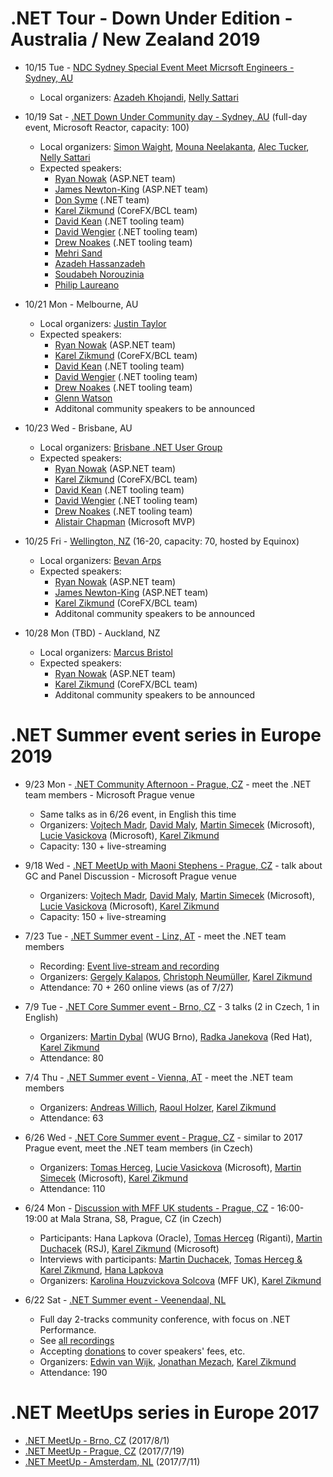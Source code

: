 # .NET Tour - Down Under Edition - Australia / New Zealand 2019

- 10/15 Tue - [NDC Sydney Special Event Meet Micrsoft Engineers - Sydney, AU](https://www.meetup.com/Girl-Geek-Sydney/events/263745187/)
    - Local organizers: [Azadeh Khojandi](https://twitter.com/azadehkhojandi), [Nelly Sattari](https://twitter.com/nelly_sattari)

- 10/19 Sat - [.NET Down Under Community day - Sydney, AU](https://ti.to/net-down-under-tour-sydney/net-down-under-community-day-2019/) (full-day event, Microsoft Reactor, capacity: 100)
    - Local organizers: [Simon Waight](https://twitter.com/simonwaight), [Mouna Neelakanta](https://twitter.com/mouna1619), [Alec Tucker](https://twitter.com/alecdtucker), [Nelly Sattari](https://twitter.com/nelly_sattari)
    - Expected speakers:
        - [Ryan Nowak](https://twitter.com/aVerySpicyBoi) (ASP.NET team)
        - [James Newton-King](https://twitter.com/JamesNK) (ASP.NET team)
        - [Don Syme](https://twitter.com/dsyme) (.NET team)
        - [Karel Zikmund](https://twitter.com/ziki_cz) (CoreFX/BCL team)
        - [David Kean](https://twitter.com/davkean) (.NET tooling team)
        - [David Wengier](https://twitter.com/davidwengier) (.NET tooling team)
        - [Drew Noakes](https://twitter.com/drewnoakes) (.NET tooling team)
        - [Mehri Sand](https://www.linkedin.com/in/mehri-sand-b2073638/)
        - [Azadeh Hassanzadeh](https://www.linkedin.com/in/azadeh-h/)
        - [Soudabeh Norouzinia](https://www.linkedin.com/in/sudabehnorouzinia/)
        - [Philip Laureano](https://twitter.com/philiplaureano)

- 10/21 Mon - Melbourne, AU
    - Local organizers: [Justin Taylor](https://twitter.com/jtango18)
    - Expected speakers:
        - [Ryan Nowak](https://twitter.com/aVerySpicyBoi) (ASP.NET team)
        - [Karel Zikmund](https://twitter.com/ziki_cz) (CoreFX/BCL team)
        - [David Kean](https://twitter.com/davkean) (.NET tooling team)
        - [David Wengier](https://twitter.com/davidwengier) (.NET tooling team)
        - [Drew Noakes](https://twitter.com/drewnoakes) (.NET tooling team)
        - [Glenn Watson](https://twitter.com/GlennCoder)
        - Additonal community speakers to be announced

- 10/23 Wed - Brisbane, AU
    - Local organizers: [Brisbane .NET User Group](https://www.meetup.com/en-AU/Brisbane-Net-User-Group/)
    - Expected speakers:
        - [Ryan Nowak](https://twitter.com/aVerySpicyBoi) (ASP.NET team)
        - [Karel Zikmund](https://twitter.com/ziki_cz) (CoreFX/BCL team)
        - [David Kean](https://twitter.com/davkean) (.NET tooling team)
        - [David Wengier](https://twitter.com/davidwengier) (.NET tooling team)
        - [Drew Noakes](https://twitter.com/drewnoakes) (.NET tooling team)
        - [Alistair Chapman](https://twitter.com/agc93) (Microsoft MVP)

- 10/25 Fri - [Wellington, NZ](https://www.meetup.com/WelliDotNet/events/263818832) (16-20, capacity: 70, hosted by Equinox)
    - Local organizers: [Bevan Arps](https://twitter.com/unrepentantgeek)
    - Expected speakers:
        - [Ryan Nowak](https://twitter.com/aVerySpicyBoi) (ASP.NET team)
        - [James Newton-King](https://twitter.com/JamesNK) (ASP.NET team)
        - [Karel Zikmund](https://twitter.com/ziki_cz) (CoreFX/BCL team)
        - Additonal community speakers to be announced

- 10/28 Mon (TBD) - Auckland, NZ
    - Local organizers: [Marcus Bristol](https://twitter.com/mightymuke)
    - Expected speakers:
        - [Ryan Nowak](https://twitter.com/aVerySpicyBoi) (ASP.NET team)
        - [Karel Zikmund](https://twitter.com/ziki_cz) (CoreFX/BCL team)
        - Additonal community speakers to be announced

# .NET Summer event series in Europe 2019

- 9/23 Mon - [.NET Community Afternoon - Prague, CZ](https://www.meetup.com/xmdg-cz/events/264530658/) - meet the .NET team members - Microsoft Prague venue
    - Same talks as in 6/26 event, in English this time
    - Organizers: [Vojtech Madr](https://twitter.com/madrvojt), [David Maly](https://www.linkedin.com/in/david-mal%C3%BD/), [Martin Simecek](https://twitter.com/deeedx) (Microsoft), [Lucie Vasickova](https://twitter.com/lulucieva) (Microsoft), [Karel Zikmund](https://twitter.com/ziki_cz)
    - Capacity: 130 + live-streaming

- 9/18 Wed - [.NET MeetUp with Maoni Stephens - Prague, CZ](https://www.meetup.com/xmdg-cz/events/264530629/) - talk about GC and Panel Discussion - Microsoft Prague venue
    - Organizers: [Vojtech Madr](https://twitter.com/madrvojt), [David Maly](https://www.linkedin.com/in/david-mal%C3%BD/), [Martin Simecek](https://twitter.com/deeedx) (Microsoft), [Lucie Vasickova](https://twitter.com/lulucieva) (Microsoft), [Karel Zikmund](https://twitter.com/ziki_cz)
    - Capacity: 150 + live-streaming

- 7/23 Tue - [.NET Summer event - Linz, AT](https://www.meetup.com/NET-Stammtisch-Linz/events/261637908/) - meet the .NET team members
    - Recording: [Event live-stream and recording](https://youtu.be/tlszvLLMc4Q?t=325)
    - Organizers: [Gergely Kalapos](https://twitter.com/gregkalapos), [Christoph Neumüller](https://twitter.com/discostu105), [Karel Zikmund](https://twitter.com/ziki_cz)
    - Attendance: 70 + 260 online views (as of 7/27)

- 7/9 Tue - [.NET Core Summer event - Brno, CZ](https://www.wug.cz/brno/akce/1152--NET-Core-Summer-Event) - 3 talks (2 in Czech, 1 in English)
    - Organizers: [Martin Dybal](https://twitter.com/Martin_Dybal) (WUG Brno), [Radka Janekova](https://twitter.com/RheaAyase) (Red Hat), [Karel Zikmund](https://twitter.com/ziki_cz)
    - Attendance: 80

- 7/4 Thu - [.NET Summer event - Vienna, AT](https://www.meetup.com/dotnet-austria/events/262250140/) - meet the .NET team members
    - Organizers: [Andreas Willich](https://twitter.com/SabotageAndi), [Raoul Holzer](https://twitter.com/RaoulHolzer), [Karel Zikmund](https://twitter.com/ziki_cz)
    - Attendance: 63

- 6/26 Wed - [.NET Core Summer event - Prague, CZ](https://corestart3.updatedays.cz) - similar to 2017 Prague event, meet the .NET team members (in Czech)
    - Organizers: [Tomas Herceg](https://twitter.com/hercegtomas), [Lucie Vasickova](https://twitter.com/lulucieva) (Microsoft), [Martin Simecek](https://twitter.com/deeedx) (Microsoft), [Karel Zikmund](https://twitter.com/ziki_cz)
    - Attendance: 110

- 6/24 Mon - [Discussion with MFF UK students - Prague, CZ](https://opmk.mff.cuni.cz/wiki/studenti/kurzy#setkani_s_absolventy_informatickych_oboru) - 16:00-19:00 at Mala Strana, S8, Prague, CZ (in Czech)
    - Participants: Hana Lapkova (Oracle), [Tomas Herceg](https://twitter.com/hercegtomas) (Riganti), [Martin Duchacek](https://twitter.com/MDuchacek) (RSJ), [Karel Zikmund](https://twitter.com/ziki_cz) (Microsoft)
    - Interviews with participants: [Martin Duchacek](https://www.matfyz.cz/clanky/1361-setkani-s-absolventy-martin-duchacek), [Tomas Herceg & Karel Zikmund](https://www.matfyz.cz/clanky/1360-setkani-s-absolventy-karel-zikmund-a-tomas-herceg), [Hana Lapkova](https://www.matfyz.cz/clanky/1366-setkani-s-absolventy-hana-lapkova)
    - Organizers: [Karolina Houzvickova Solcova](https://www.mff.cuni.cz/cs/fakulta/organizacni-struktura/lide?hdl=3951) (MFF UK), [Karel Zikmund](https://twitter.com/ziki_cz)

- 6/22 Sat - [.NET Summer event - Veenendaal, NL](https://www.dncse.nl)
    - Full day 2-tracks community conference, with focus on .NET Performance.
    - See [all recordings](https://www.youtube.com/channel/UCDN6GsQYVelpzic7KRjhSVQ/videos)
    - Accepting [donations](https://opencollective.com/net-core-summer-event-netherlands/events/net-core-summer-event-2019-39269ev) to cover speakers' fees, etc.
    - Organizers: [Edwin van Wijk](https://twitter.com/evanwijk), [Jonathan Mezach](https://twitter.com/jmezach), [Karel Zikmund](https://twitter.com/ziki_cz)
    - Attendance: 190


# .NET MeetUps series in Europe 2017

- [.NET MeetUp - Brno, CZ](/events/2017-08-01_dotNetMeetUp_Brno) (2017/8/1)
- [.NET MeetUp - Prague, CZ](/events/2017-07-19_dotNetMeetUp_Prague) (2017/7/19)
- [.NET MeetUp - Amsterdam, NL](/events/2017-07-11_dotNetMeetUp_Amsterdam) (2017/7/11)
